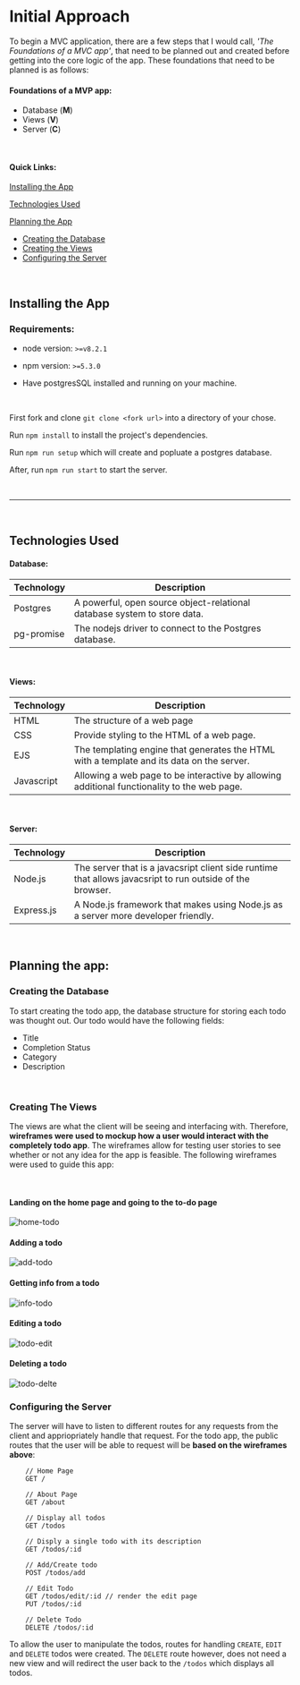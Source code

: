 # Initial Approach

To begin a MVC application, there are a few steps that I would call, *'The Foundations of a MVC app'*, that need to be planned out and created before getting into the core logic of the app. These foundations that need to be planned is as follows: 

#### Foundations of a MVP app:
- Database (**M**)
- Views (**V**)
- Server (**C**)


<br>


#### Quick Links:

[Installing the App](#installing-the-app)

[Technologies Used](#technologies-used)

[Planning the App](#planning-the-app)
- [Creating the Database](#creating-the-database)
- [Creating the Views](#creating-the-views)
- [Configuring the Server](#configuring-the-server)


<br>


## Installing the App

### Requirements:

- node version: `>=v8.2.1`

- npm version: `>=5.3.0`

- Have postgresSQL installed and running on your machine.


<br>


First fork and clone `git clone <fork url>` into a directory of your chose.

Run `npm install` to install the project's dependencies.

Run `npm run setup` which will create and popluate a postgres database.

After, run `npm run start` to start the server.


<br>
<hr>
<br>


## Technologies Used

#### Database:
Technology | Description
--- | ---
Postgres |  A powerful, open source object-relational database system to store data.
pg-promise | The nodejs driver to connect to the Postgres database.


<br>


#### Views:
Technology | Description
--- | ---
HTML | The structure of a web page
CSS | Provide styling to the HTML of a web page.
EJS | The templating engine that generates the HTML with a template and its data on the server.
Javascript | Allowing a web page to be interactive by allowing additional functionality to the web page.


<br>


#### Server:
Technology | Description
--- | ---
Node.js | The server that is a javacsript client side runtime that allows javacsript to run outside of the browser.
Express.js | A Node.js framework that makes using Node.js as a server more developer friendly.


<br>


## Planning the app:

### Creating the Database

To start creating the todo app, the database structure for storing each todo was thought out. Our todo would have the following fields:

- Title
- Completion Status
- Category
- Description


<br>


### Creating The Views

The views are what the client will be seeing and interfacing with. Therefore, **wireframes were used to mockup how a user would interact with the completely todo app**. The wireframes allow for testing user stories to see whether or not any idea for the app is feasible. The following wireframes were used to guide this app:


<br>


#### Landing on the home page and going to the to-do page

![home-todo](./readme-assets/home-todo.jpg)

#### Adding a todo

![add-todo](./readme-assets/add-todo.jpg)

#### Getting info from a todo

![info-todo](./readme-assets/info-todo.jpg)

#### Editing a todo

![todo-edit](./readme-assets/todo-edit.jpg)

#### Deleting a todo

![todo-delte](./readme-assets/todo-delete.jpg)
<br>

### Configuring the Server

The server will have to listen to different routes for any requests from the client and appriopriately handle that request. For the todo app, the public routes that the user will be able to request will be **based on the wireframes above**:

```node
    // Home Page
    GET /
    
    // About Page
    GET /about
    
    // Display all todos
    GET /todos
    
    // Disply a single todo with its description
    GET /todos/:id
    
    // Add/Create todo
    POST /todos/add
    
    // Edit Todo
    GET /todos/edit/:id // render the edit page
    PUT /todos/:id

    // Delete Todo
    DELETE /todos/:id

```
To allow the user to manipulate the todos, routes for handling `CREATE`, `EDIT` and `DELETE` todos were created. The `DELETE` route however, does not need a new view and will redirect the user back to the `/todos` which displays all todos.
